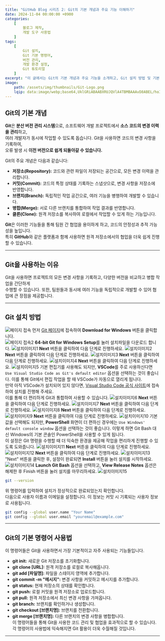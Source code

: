 ```yaml
---
title: "GitHub Blog 시리즈 2: Git의 기본 개념과 주요 기능 이해하기"
date: 2024-11-04 00:00:00 +0900 
categories: 
    [
        블로그 제작,
        개발 도구 사용법
    ]
tags: 
    [
        Git 설치,
        Git 기본 명령어,
        버전 관리,
        개발 환경 설정,
        Git 튜토리얼
    ]
excerpt: "이 글에서는 Git의 기본 개념과 주요 기능을 소개하고, Git 설치 방법 및 기본 명령어 사용법을 단계별로 안내합니다. 또한, Git을 활용하여 소스 코드의 변경 이력을 관리하고 협업을 효과적으로 진행하는 방법을 다룹니다."
image:
    path: /assets/img/thumbnails/Git-Logo.png
    lqip: data:image/webp;base64,UklGRiABAABXRUJQVlA4TBMBAAAvD8ABEL/hoI0kR/KEy0yeP7MH0DTYNpKkqPvIvjg+88/uLYZhGElSosYlFfLPDV5dRwBAVNm2+eXaRPs0QiO1RiM827wLAH4LLBO/FSJMsgoioRUSsAmmpBZYshJiAoQbvOE+jQFufhSEUdzquyhUzb37fOtSrzq58q11uy0+eZxTw0Qk7OhHRH5z4cRwFUt4av+zkFBUxJBgoFuLbvFfQ35RgP++x9kMcBhJtmnts23b/P8/5B/b/UFE9F9sQrDKIUD5ffEnY8QMUM2/neDHPs9q7Ht26bUBYWSKtuxKw9Ws+WeFEZi+xVkYrnp8+gVKJMLkdPo92uKeANOROYe3VWQ9SRhT9ISYQgIUZESJoZgAAAA=
---
```

## Git의 기본 개념
**Git**은 **분산 버전 관리 시스템**으로, 소프트웨어 개발 프로젝트에서 **소스 코드의 변경 이력을 관리**하고,  
여러 개발자가 동시에 작업할 수 있도록 돕습니다. Git을 사용하면 코드의 변경 사항을 기록하여,  
오류 발생 시 **이전 버전으로 쉽게 되돌아갈 수 있습니다.**

Git의 주요 개념은 다음과 같습니다:  
- **저장소(Repository):** 코드와 관련 파일이 저장되는 공간으로, 모든 변경 이력을 관리합니다.
- **커밋(Commit):** 코드의 특정 상태를 기록하는 스냅샷으로, 변경 사항을 저장소에 반영합니다.
- **브랜치(Branch):** 독립적인 작업 공간으로, 여러 기능을 병행하여 개발할 수 있습니다.
- **병합(Merge):** 서로 다른 브랜치를 통합하여 작업 결과를 반영합니다.
- **클론(Clone):** 원격 저장소를 복사하여 로컬에서 작업할 수 있게 하는 기능입니다.

**Git**은 이러한 기능들을 통해 팀원 간 협업을 용이하게 하고, 코드의 안정성과 추적 가능성을 높입니다.  
특히 **GitHub**와 같은 플랫폼과 함께 사용하면 원격 저장소에서의 협업을 더욱 쉽게 진행할 수 있습니다.

---
## Git을 사용하는 이유
Git을 사용하면 프로젝트의 모든 변경 사항을 기록하고, 다양한 버전을 비교하고 병합 작업을 간단하게  
수행할 수 있습니다. 또한, 팀원들과 동시에 여러 기능을 독립적으로 개발할 수 있어 협업에 큰 장점을 제공합니다.

---
## Git 설치 방법
![페이지 접속](/assets/img/posts/github-blog-series-2/1.png)
먼저 [Git 페이지](https://git-scm.com/)에 접속하여 **Download for Windows** 버튼을 클릭합니다.  
![페이지 접속2](/assets/img/posts/github-blog-series-2/2.png)
**64-bit Git for Windows Setup**를 눌러 설치파일을 다운로드 합니다.
![설치이미지1](/assets/img/posts/github-blog-series-2/3.png)
**Next** 버튼을 클릭하여 다음 단계로 진행하세요.
![설치이미지2](/assets/img/posts/github-blog-series-2/4.png)
**Next** 버튼을 클릭하여 다음 단계로 진행하세요.
![설치이미지3](/assets/img/posts/github-blog-series-2/5.png)
**Next** 버튼을 클릭하여 다음 단계로 진행하세요.
![설치이미지4](/assets/img/posts/github-blog-series-2/6.png)
**Next** 버튼을 클릭하여 다음 단계로 진행하세요.
![설치이미지5](/assets/img/posts/github-blog-series-2/7.png)
기본 편집기를 사용해도 되지만, **VSCode**를 주로 사용하신다면 `Use Visual Studio Code as Git's default editor` 옵션을 선택하는 것이 좋습니다. 이를 통해 Git에서 편집 작업을 할 때 VSCode가 자동으로 열리게 됩니다.  
만약 아직 VSCode가 설치되어 있지 않다면, [Visual Studio Code 공식 사이트](https://code.visualstudio.com/)에 접속하여 설치를 진행해 주세요.  
이를 통해 더 편리하게 Git과 통합하여 사용할 수 있습니다.
![설치이미지6](/assets/img/posts/github-blog-series-2/8.png)
**Next** 버튼을 클릭하여 다음 단계로 진행하세요.
![설치이미지7](/assets/img/posts/github-blog-series-2/9.png)
**Next** 버튼을 클릭하여 다음 단계로 진행하세요.
![설치이미지8](/assets/img/posts/github-blog-series-2/10.png)
**Next** 버튼을 클릭하여 다음 단계로 진행하세요.
![설치이미지9](/assets/img/posts/github-blog-series-2/11.png)
**Next** 버튼을 클릭하여 다음 단계로 진행하세요.
![설치이미지10](/assets/img/posts/github-blog-series-2/12.png)
기본값을 선택해도 되지만, **PowerShell** 화면이 더 편하신 경우에는 `Use Windows' default console window` 옵션을 선택하는 것이 좋습니다. 이렇게 하면 Git Bash 대신 Windows의 기본 콘솔인 PowerShell을 사용할 수 있게 됩니다.  
이 설정은 Git 명령을 수행할 때 더 익숙한 환경을 제공해 작업을 편리하게 진행할 수 있도록 도와줍니다.
![설치이미지11](/assets/img/posts/github-blog-series-2/13.png)
**Next** 버튼을 클릭하여 다음 단계로 진행하세요.
![설치이미지12](/assets/img/posts/github-blog-series-2/14.png)
**Next** 버튼을 클릭하여 다음 단계로 진행하세요.
![설치이미지13](/assets/img/posts/github-blog-series-2/15.png)
"Next" 버튼을 클릭한 후, 설정이 완료되면 **Install** 버튼을 눌러 설치를 시작하세요.
![설치이미지14](/assets/img/posts/github-blog-series-2/16.png)
**Launch Git Bash** 옵션을 선택하고, **View Release Notes** 옵션은 해제한 후 Finish 버튼을 눌러 설치를 마무리하세요.
![설치이미지15](/assets/img/posts/github-blog-series-2/17.png)
```bash
git --version
```
위 명령어를 입력하여 설치가 정상적으로 완료되었는지 확인합니다.  
다음으로 사용자 이름과 이메일을 설정합니다. 이 정보는 커밋 시 기록되는 사용자 정보로 사용됩니다.
```bash
git config --global user.name "Your Name"
git config --global user.email "youremail@example.com"

```

---
## Git의 기본 명령어 사용법
이 명령어들은 Git을 사용하면서 가장 기본적이고 자주 사용되는 기능들입니다.
- **git init:** 새로운 Git 저장소를 초기화합니다.
- **git clone [URL]:** 원격 저장소를 로컬로 복사해옵니다.
- **git add [파일명]:** 파일을 스테이지 영역에 추가합니다.
- **git commit -m "메시지":** 변경 사항을 커밋하고 메시지를 추가합니다.
- **git status:** 현재 저장소의 상태를 확인합니다.
- **git push:** 로컬 커밋을 원격 저장소로 업로드합니다.
- **git pull:** 원격 저장소에서 최신 변경 사항을 가져옵니다.
- **git branch:** 브랜치를 확인하거나 생성합니다.
- **git checkout [브랜치명]:** 브랜치를 전환합니다.
- **git merge [브랜치명]:** 다른 브랜치의 변경 사항을 병합합니다.  
이 명령어들을 통해 Git을 사용한 코드 관리 및 협업을 효과적으로 할 수 있습니다.  
각 명령어의 사용법에 익숙해지면 Git 활용이 더욱 수월해질 것입니다.

---
